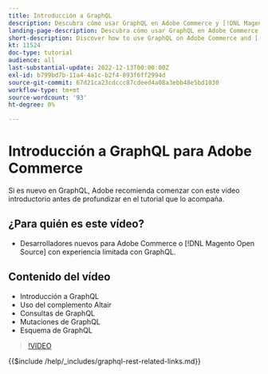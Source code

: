 ```yaml
---
title: Introducción a GraphQL
description: Descubra cómo usar GraphQL en Adobe Commerce y [!DNL Magento Open Source]. Obtenga información sobre el uso de consultas, mutaciones y esquemas.
landing-page-description: Descubra cómo usar GraphQL en Adobe Commerce y [!DNL Magento Open Source]. Obtenga información sobre el uso de consultas, mutaciones y esquemas.
short-description: Discover how to use GraphQL on Adobe Commerce and [!DNL Magento Open Source]. Learn about using queries, mutations, and schemas.
kt: 11524
doc-type: tutorial
audience: all
last-substantial-update: 2022-12-13T00:00:00Z
exl-id: b799bd7b-11a4-4a1c-b2f4-893f6ff2994d
source-git-commit: 67d21ca23cdccc87cdeed4a08a3ebb48e5bd1030
workflow-type: tm+mt
source-wordcount: '93'
ht-degree: 0%

---
```


# Introducción a GraphQL para Adobe Commerce

Si es nuevo en GraphQL, Adobe recomienda comenzar con este vídeo introductorio antes de profundizar en el tutorial que lo acompaña.

## ¿Para quién es este vídeo?

* Desarrolladores nuevos para Adobe Commerce o [!DNL Magento Open Source] con experiencia limitada con GraphQL.

## Contenido del vídeo

* Introducción a GraphQL
* Uso del complemento Altair
* Consultas de GraphQL
* Mutaciones de GraphQL
* Esquema de GraphQL

>[!VIDEO](https://video.tv.adobe.com/v/3412302/graphql)

{{$include /help/_includes/graphql-rest-related-links.md}}
